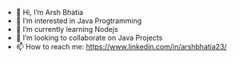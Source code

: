 - 👋 Hi, I’m Arsh Bhatia
- 👀 I’m interested in Java Progtramming
- 🌱 I’m currently learning Nodejs
- 💞️ I’m looking to collaborate on Java Projects
- 📫 How to reach me: https://www.linkedin.com/in/arshbhatia23/

<!---
Arshbhatia23/Arshbhatia23 is a ✨ special ✨ repository because its `README.md` (this file) appears on your GitHub profile.
You can click the Preview link to take a look at your changes.
--->
